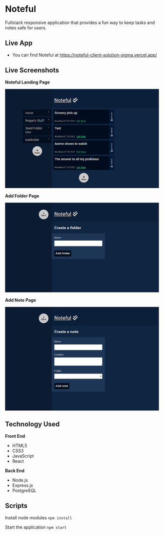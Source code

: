 # Noteful
Fullstack responsive application that provides a fun way to keep tasks and notes safe for users.

## Live App
* You can find Noteful at https://noteful-client-solution-sigma.vercel.app/

## Live Screenshots

**Noteful Landing Page**

<span><img src="./screenshots/main.PNG" alt="noteful landing page">

**Add Folder Page**

<img src="./screenshots/folder.PNG" alt="Add folder page">

**Add Note Page**

<img src="./screenshots/note.PNG" alt="Add note page">

## Technology Used

<b>Front End</b>
* HTML5
* CSS3
* JavaScript
* React
  
<b>Back End</b>
* Node.js
* Express.js
* PostgreSQL

## Scripts

Install node modules `npm install`

Start the application `npm start`
